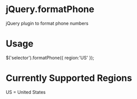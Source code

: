 jQuery.formatPhone
=============

jQuery plugin to format phone numbers


Usage
=============
$('selector').formatPhone({
  region:'US'
});


Currently Supported Regions
============
US = United States
